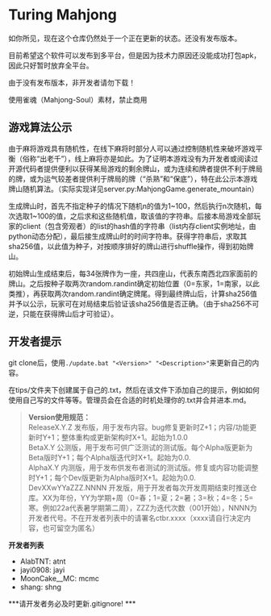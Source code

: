 # Turing Mahjong

如你所见，现在这个仓库仍然处于一个正在更新的状态。还没有发布版本。

目前希望这个软件可以发布到多平台，但是因为技术力原因还没能成功打包apk，因此只好暂时放弃全平台。

由于没有发布版本，非开发者请勿下载！

使用雀魂（Mahjong-Soul）素材，禁止商用


## 游戏算法公示

由于麻将游戏具有随机性，在线下麻将时部分人可以通过控制随机性来破坏游戏平衡（俗称“出老千”），线上麻将亦是如此。为了证明本游戏没有为开发者或阅读过开源代码者提供便利以获得某局游戏的剩余牌山，或为连续和牌者提供不利于牌局的牌，或为运气较差者提供利于牌局的牌（“杀熟”和“保底”），特在此公示本游戏牌山随机算法。（实际实现详见server.py:MahjongGame.generate_mountain）

生成牌山时，首先不指定种子的情况下随机n的值为1~100，然后执行n次随机，每次选取1~100的值，之后求和这些随机值，取该值的字符串。后接本局游戏全部玩家的client（包含旁观者）的list的hash值的字符串（list内存client实例地址，由python动态分配），最后接生成牌山时的时间字符串。获得字符串后，求取其sha256值，以此值为种子，对按顺序排好的牌山进行shuffle操作，得到初始牌山。

初始牌山生成结束后，每34张牌作为一座，共四座山，代表东南西北四家面前的牌山。之后按种子取两次random.randint确定初始位置（0=东家，1=南家，以此类推），再获取两次random.randint确定牌尾。得到最终牌山后，计算sha256值并予以公示，玩家可在对局结束后验证该sha256值是否正确。（由于sha256不可逆，只能在获得牌山后才可验证）。





## 开发者提示

git clone后，使用`./update.bat "<Version>" "<Description>"`来更新自己的内容。

在tips/文件夹下创建属于自己的.txt，然后在该文件下添加自己的提示，例如如何使用自己写的文件等等。管理员会在合适的时机处理你的.txt并合并进本.md。

> **Version使用规范：**  
> ReleaseX.Y.Z 发布版，用于发布内容。bug修复更新时Z+1；内容/功能更新时Y+1；整体重构或更新架构时X+1。起始为1.0.0  
> BetaX.Y 公测版，用于发布可供广泛测试的测试版。每个Alpha版更新为Beta版时Y+1；每个Alpha版迭代时X+1。起始为0.0.  
> AlphaX.Y 内测版，用于发布供发布者测试的测试版。修复或内容功能调整时Y+1；每个Dev版更新为Alpha版时X+1。起始为0.0.  
> DevXXwYYaZZZ.NNNN 开发版，用于开发者每次开发周期结束时推送仓库。XX为年份，YY为学期+周（0=春；1=夏；2=暑；3=秋；4=冬；5=寒。例如22a代表暑学期第二周），ZZZ为迭代次数（001开始），NNNN为开发者代号。不在开发者列表中的请署名ctbr.xxxx（xxxx请自行决定内容，也可留空为匿名）  


**开发者列表**

- AlabTNT: atnt
- jayi0908: jayi
- MoonCake__MC: mcmc
- shang: shng

***请开发者务必及时更新.gitignore! ***
